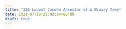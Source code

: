 ```yaml
---
title: "236 Lowest Common Ancestor of a Binary Tree"
date: 2023-07-18T23:02:54+08:00
draft: true
---
```


